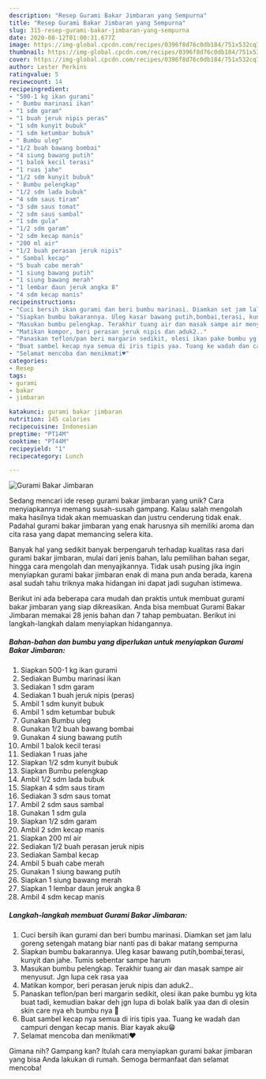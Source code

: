 ```yaml
---
description: "Resep Gurami Bakar Jimbaran yang Sempurna"
title: "Resep Gurami Bakar Jimbaran yang Sempurna"
slug: 315-resep-gurami-bakar-jimbaran-yang-sempurna
date: 2020-08-12T01:00:31.677Z
image: https://img-global.cpcdn.com/recipes/0396f8d76c0db184/751x532cq70/gurami-bakar-jimbaran-foto-resep-utama.jpg
thumbnail: https://img-global.cpcdn.com/recipes/0396f8d76c0db184/751x532cq70/gurami-bakar-jimbaran-foto-resep-utama.jpg
cover: https://img-global.cpcdn.com/recipes/0396f8d76c0db184/751x532cq70/gurami-bakar-jimbaran-foto-resep-utama.jpg
author: Lester Perkins
ratingvalue: 5
reviewcount: 14
recipeingredient:
- "500-1 kg ikan gurami"
- " Bumbu marinasi ikan"
- "1 sdm garam"
- "1 buah jeruk nipis peras"
- "1 sdm kunyit bubuk"
- "1 sdm ketumbar bubuk"
- " Bumbu uleg"
- "1/2 buah bawang bombai"
- "4 siung bawang putih"
- "1 balok kecil terasi"
- "1 ruas jahe"
- "1/2 sdm kunyit bubuk"
- " Bumbu pelengkap"
- "1/2 sdm lada bubuk"
- "4 sdm saus tiram"
- "3 sdm saus tomat"
- "2 sdm saus sambal"
- "1 sdm gula"
- "1/2 sdm garam"
- "2 sdm kecap manis"
- "200 ml air"
- "1/2 buah perasan jeruk nipis"
- " Sambal kecap"
- "5 buah cabe merah"
- "1 siung bawang putih"
- "1 siung bawang merah"
- "1 lembar daun jeruk angka 8"
- "4 sdm kecap manis"
recipeinstructions:
- "Cuci bersih ikan gurami dan beri bumbu marinasi. Diamkan set jam lalu goreng setengah matang biar nanti pas di bakar matang sempurna"
- "Siapkan bumbu bakarannya. Uleg kasar bawang putih,bombai,terasi, kunyit dan jahe. Tumis sebentar sampe harum"
- "Masukan bumbu pelengkap. Terakhir tuang air dan masak sampe air menyusut. Jgn lupa cek rasa yaa"
- "Matikan kompor, beri perasan jeruk nipis dan aduk2.."
- "Panaskan teflon/pan beri margarin sedikit, olesi ikan pake bumbu yg kita buat tadi, kemudian bakar deh jgn lupa di bolak balik yaa dan di olesin skin care nya eh bumbu nya 🤣"
- "Buat sambel kecap nya semua di iris tipis yaa. Tuang ke wadah dan campuri dengan kecap manis. Biar kayak aku😁"
- "Selamat mencoba dan menikmati♥️"
categories:
- Resep
tags:
- gurami
- bakar
- jimbaran

katakunci: gurami bakar jimbaran 
nutrition: 145 calories
recipecuisine: Indonesian
preptime: "PT14M"
cooktime: "PT44M"
recipeyield: "1"
recipecategory: Lunch

---
```



![Gurami Bakar Jimbaran](https://img-global.cpcdn.com/recipes/0396f8d76c0db184/751x532cq70/gurami-bakar-jimbaran-foto-resep-utama.jpg)

Sedang mencari ide resep gurami bakar jimbaran yang unik? Cara menyiapkannya memang susah-susah gampang. Kalau salah mengolah maka hasilnya tidak akan memuaskan dan justru cenderung tidak enak. Padahal gurami bakar jimbaran yang enak harusnya sih memiliki aroma dan cita rasa yang dapat memancing selera kita.

Banyak hal yang sedikit banyak berpengaruh terhadap kualitas rasa dari gurami bakar jimbaran, mulai dari jenis bahan, lalu pemilihan bahan segar, hingga cara mengolah dan menyajikannya. Tidak usah pusing jika ingin menyiapkan gurami bakar jimbaran enak di mana pun anda berada, karena asal sudah tahu triknya maka hidangan ini dapat jadi suguhan istimewa.




Berikut ini ada beberapa cara mudah dan praktis untuk membuat gurami bakar jimbaran yang siap dikreasikan. Anda bisa membuat Gurami Bakar Jimbaran memakai 28 jenis bahan dan 7 tahap pembuatan. Berikut ini langkah-langkah dalam menyiapkan hidangannya.

<!--inarticleads1-->

##### Bahan-bahan dan bumbu yang diperlukan untuk menyiapkan Gurami Bakar Jimbaran:

1. Siapkan 500-1 kg ikan gurami
1. Sediakan  Bumbu marinasi ikan
1. Sediakan 1 sdm garam
1. Sediakan 1 buah jeruk nipis (peras)
1. Ambil 1 sdm kunyit bubuk
1. Ambil 1 sdm ketumbar bubuk
1. Gunakan  Bumbu uleg
1. Gunakan 1/2 buah bawang bombai
1. Gunakan 4 siung bawang putih
1. Ambil 1 balok kecil terasi
1. Sediakan 1 ruas jahe
1. Siapkan 1/2 sdm kunyit bubuk
1. Siapkan  Bumbu pelengkap
1. Ambil 1/2 sdm lada bubuk
1. Siapkan 4 sdm saus tiram
1. Sediakan 3 sdm saus tomat
1. Ambil 2 sdm saus sambal
1. Gunakan 1 sdm gula
1. Siapkan 1/2 sdm garam
1. Ambil 2 sdm kecap manis
1. Siapkan 200 ml air
1. Sediakan 1/2 buah perasan jeruk nipis
1. Sediakan  Sambal kecap
1. Ambil 5 buah cabe merah
1. Gunakan 1 siung bawang putih
1. Siapkan 1 siung bawang merah
1. Siapkan 1 lembar daun jeruk angka 8
1. Ambil 4 sdm kecap manis




<!--inarticleads2-->

##### Langkah-langkah membuat Gurami Bakar Jimbaran:

1. Cuci bersih ikan gurami dan beri bumbu marinasi. Diamkan set jam lalu goreng setengah matang biar nanti pas di bakar matang sempurna
1. Siapkan bumbu bakarannya. Uleg kasar bawang putih,bombai,terasi, kunyit dan jahe. Tumis sebentar sampe harum
1. Masukan bumbu pelengkap. Terakhir tuang air dan masak sampe air menyusut. Jgn lupa cek rasa yaa
1. Matikan kompor, beri perasan jeruk nipis dan aduk2..
1. Panaskan teflon/pan beri margarin sedikit, olesi ikan pake bumbu yg kita buat tadi, kemudian bakar deh jgn lupa di bolak balik yaa dan di olesin skin care nya eh bumbu nya 🤣
1. Buat sambel kecap nya semua di iris tipis yaa. Tuang ke wadah dan campuri dengan kecap manis. Biar kayak aku😁
1. Selamat mencoba dan menikmati♥️




Gimana nih? Gampang kan? Itulah cara menyiapkan gurami bakar jimbaran yang bisa Anda lakukan di rumah. Semoga bermanfaat dan selamat mencoba!
